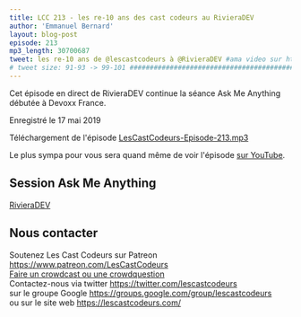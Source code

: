 ```yaml
---
title: LCC 213 - les re-10 ans des cast codeurs au RivieraDEV
author: 'Emmanuel Bernard'
layout: blog-post
episode: 213
mp3_length: 30700687
tweet: les re-10 ans de @lescastcodeurs à @RivieraDEV #ama video sur https://youtu.be/gyiFe8Bie6E
# tweet size: 91-93 -> 99-101 #######################################################################
---
```

Cet épisode en direct de RivieraDEV continue la séance Ask Me Anything débutée à Devoxx France.

Enregistré le 17 mai 2019

Téléchargement de l'épisode [LesCastCodeurs-Episode-213.mp3](https://traffic.libsyn.com/lescastcodeurs/LesCastCodeurs-Episode-213.mp3)

Le plus sympa pour vous sera quand même de voir l'épisode [sur YouTube](https://youtu.be/gyiFe8Bie6E).

## Session Ask Me Anything

[RivieraDEV](https://rivieradev.fr)  

## Nous contacter

Soutenez Les Cast Codeurs sur Patreon <https://www.patreon.com/LesCastCodeurs>  
[Faire un crowdcast ou une crowdquestion](https://lescastcodeurs.com/crowdcasting/)  
Contactez-nous via twitter <https://twitter.com/lescastcodeurs>  
sur le groupe Google <https://groups.google.com/group/lescastcodeurs>  
ou sur le site web <https://lescastcodeurs.com/>
<!-- vim:set spelllang=fr :-->
